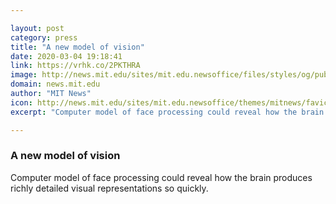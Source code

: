 ```yaml
---

layout: post
category: press
title: "A new model of vision"
date: 2020-03-04 19:18:41
link: https://vrhk.co/2PKTHRA
image: http://news.mit.edu/sites/mit.edu.newsoffice/files/styles/og/public/images/2020/MIT-Vision-Model-01.jpg
domain: news.mit.edu
author: "MIT News"
icon: http://news.mit.edu/sites/mit.edu.newsoffice/themes/mitnews/favicon.ico
excerpt: "Computer model of face processing could reveal how the brain produces richly detailed visual representations so quickly."

---
```


### A new model of vision

Computer model of face processing could reveal how the brain produces richly detailed visual representations so quickly.